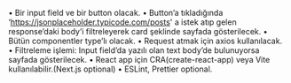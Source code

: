 • Bir input field ve bir button olacak.
• Button’a tıkladığında ‘https://jsonplaceholder.typicode.com/posts' a istek atıp gelen
response’daki body’i filtreleyerek card şeklinde sayfada gösterilecek.
• Bütün componentler type’lı olacak.
• Request atmak için axios kullanılacak.
• Filtreleme işlemi: Input field’da yazılı olan text body’de bulunuyorsa sayfada
gösterilecek.
• React app için CRA(create-react-app) veya Vite kullanılabilir.(Next.js optional)
• ESLint, Prettier optional.

